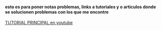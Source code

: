 
#### esto es para poner notas problemas, links a tutoriales y o articulos donde se solucionen problemas con los que me encontre 

[TUTORIAL PRINCIPAL en youtube](https://www.youtube.com/playlist?list=PLUdlARNXMVkn5_dwhSfC3WzqRrGhsfqu5)


